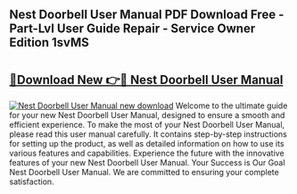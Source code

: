 ## Nest Doorbell User Manual PDF Download Free - Part-Lvl User Guide Repair - Service Owner Edition 1svMS

# <h2><a href="http://bc98864.oget.top/?id=Nest+Doorbell+User+Manual">🔗Download New 👉🔴 Nest Doorbell User Manual</a></h2>

[![Nest Doorbell User Manual new download](https://i.imgur.com/5g1atiW.png)](http://bc98864.oget.top/?id=Nest+Doorbell+User+Manual)
Welcome to the ultimate guide for your new Nest Doorbell User Manual, designed to ensure a smooth and efficient experience. To make the most of your Nest Doorbell User Manual, please read this user manual carefully. It contains step-by-step instructions for setting up the product, as well as detailed information on how to use its various features and capabilities. Experience the future with the innovative features of your new Nest Doorbell User Manual. Your Success is Our Goal Nest Doorbell User Manual. We are committed to ensuring your complete satisfaction.
